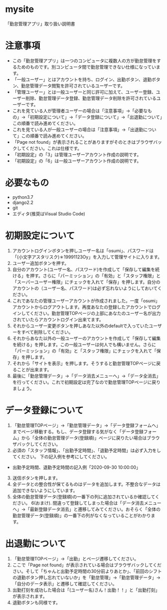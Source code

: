 # mysite
「勤怠管理アプリ」取り扱い説明書
# 注意事項
- この「勤怠管理アプリ」は一つのコンピュータに複数人の方が勤怠管理をするためのものです。別コンピュータ間で勤怠管理できない仕様になっています。
- 「一般ユーザー」とはアカウントを持ち、ログイン、出勤ボタン、退勤ボタン、勤怠管理データ閲覧を許可されているユーザーです。
- 「管理ユーザー」とは一般ユーザーと同じ許可に加えて、ユーザー登録、ユーザー削除、勤怠管理データ登録、勤怠管理データ削除を許可されているユーザーです。
- これを見ている人が管理者ユーザーの場合は「注意事項」->「必要なもの」->「初期設定について」->「データ登録について」->「出退勤について」この順番で読み進めてください。
- これを見ている人が一般ユーザーの場合は「注意事項」->「出退勤について」この順番で読み進めてください。
- 「Page not found」が表示されることがありますがそのときはブラウザバックしてください。これは仕様です。
- 「初期設定」の「3」は管理ユーザーアカウント作成の説明です。
- 「初期設定」の「6」は一般ユーザーアカウント作成の説明です。

# 必要なもの
- python3.7
- django2.2
- git
- エディタ(推奨はVisual Studio Code)

# 初期設定について
1. アカウントログインボタンを押しユーザー名は「osumi」、パスワードは「(小文字アスタリスク)＊19991123Oy」を入力して管理サイトに入ります。
2. ユーザー追加ボタンを押す。
3. 自分のアカウント(ユーザー名、パスワード)を作成して「保存して編集を続ける」を押す。さらに「パーミッション」の「有効」と「スタッフ権限」と「スーパーユーザー権限」にチェックを入れて「保存」を押します。自分のアカウントの（ユーザー名、パスワード)は必ず忘れないようにしておいてください。
4. これであなたの管理ユーザーアカウントが作成されました。一度「osumi」アカウントからログアウトします。再度あなたの登録したアカウントでログインしてください。勤怠管理TOPページの上部にあなたのユーザー名が出力されていたらアカウントログイン出来てます。
5. それからユーザー変更ボタンを押しあなた以外のdefaultで入っていたユーザーをすべて削除してください。
6. それからあなた以外の一般ユーザーのアカウントを作成して「保存して編集を続ける」を押します。この一般ユーザーは何人でも構いません。さらに「パーミッション」の「有効」と「スタッフ権限」にチェックを入れて「保存」を押します。
7. それから「サイトを表示」を押します。そうすると勤怠管理TOPページに戻ることが出来ます。
8. 最後に「勤怠管理データ」->「データ消去メニューへ」->「データ全消去」を行ってください。これで初期設定は完了なので勤怠管理TOPページに戻りましょう。


# データ登録について
1. 「勤怠管理TOPページ」->「勤怠管理データ」->「データ登録フォームへ」までページ移動する。もし、データ登録する気がなく「データ登録フォーム」から「全体の勤怠管理データ(登録順)」ページに戻りたい場合はブラウザバックしてください。
2. 必須の「スタッフ情報」、「出勤予定時間」、「退勤予定時間」は必ず入力をしてください。
下の記入例を参考にしてください。
- 出勤予定時間、退勤予定時間の記入例「2020-09-30 10:00:00」
3. 送信ボタンを押します。
4. 全データとの整合性が保てるものはデータを追加します。不整合なデータは追加できないようにしています。
5. 全体の勤怠管理データ(登録順)の一番下の列に追加されているか確認してください。
6(おまけ). 間違って登録してしまった場合は「データ消去メニューへ」->「最新登録データ消去」と遷移してみてください。おそらく「全体の勤怠管理データ(登録順)」の一番下の列がなくなっていることがわかります。

# 出退勤について
1. 「勤怠管理TOPページ」->「出勤」とページ遷移してください。
2. ここで「Page not found」が表示されている場合はブラウザバックしてください。そして「ちゃんと出勤予定時間の30分前よりあとか」、「前回のシフトの退勤ボタン押し忘れていないか」を「勤怠管理」->「勤怠管理データ」->「自分のデータ表示」と遷移して確認してください。
3. 出勤打刻を成功した場合は「(ユーザー名)さん！出勤！！」と「出勤打刻」が表示されます。
4. 退勤ボタンも同様です。
